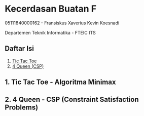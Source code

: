 # Kecerdasan Buatan F

05111840000162 - Fransiskus Xaverius Kevin Koesnadi

Departemen Teknik Informatika - FTEIC ITS

## Daftar Isi
1. [Tic Tac Toe](#1.-tic-tac-toe---algoritma-minimax)
2. [4 Queen (CSP)](#2.-4-queen---CSP-(constraint-satisfaction-problems))

## 1. Tic Tac Toe - Algoritma Minimax

## 2. 4 Queen - CSP (Constraint Satisfaction Problems)
